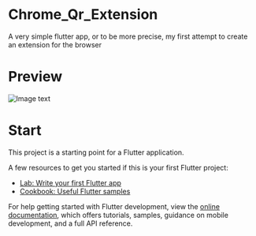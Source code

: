 # Chrome_Qr_Extension

A very simple flutter app, or to be more precise, my first attempt to create an extension for the browser

# Preview

![Image text](https://github.com/MorgueMorg/Chrome_Qr_Extension/blob/main/lib/result.png)

# Start

This project is a starting point for a Flutter application.

A few resources to get you started if this is your first Flutter project:

- [Lab: Write your first Flutter app](https://docs.flutter.dev/get-started/codelab)
- [Cookbook: Useful Flutter samples](https://docs.flutter.dev/cookbook)

For help getting started with Flutter development, view the
[online documentation](https://docs.flutter.dev/), which offers tutorials,
samples, guidance on mobile development, and a full API reference.
